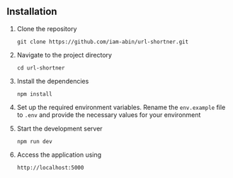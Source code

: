 ## Installation

1. Clone the repository

   ```
   git clone https://github.com/iam-abin/url-shortner.git
   ```

2. Navigate to the project directory

   ```
   cd url-shortner
   ```

3. Install the dependencies

   ```
   npm install 
   ```

4. Set up the required environment variables. Rename the `env.example` file to `.env` and provide the necessary values for your environment

5. Start the development server

   ```
   npm run dev
   ```

6. Access the application using

   ```
   http://localhost:5000
   ```